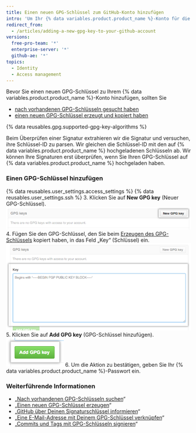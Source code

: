 ```yaml
---
title: Einen neuen GPG-Schlüssel zum GitHub-Konto hinzufügen
intro: 'Um Ihr {% data variables.product.product_name %}-Konto für die Verwendung eines neuen (oder vorhandenen) GPG-Schlüssels zu konfigurieren, müssen Sie diesen Schlüssel auch zu Ihrem {% data variables.product.product_name %}-Konto hinzufügen.'
redirect_from:
  - /articles/adding-a-new-gpg-key-to-your-github-account
versions:
  free-pro-team: '*'
  enterprise-server: '*'
  github-ae: '*'
topics:
  - Identity
  - Access management
---
```


Bevor Sie einen neuen GPG-Schlüssel zu Ihrem {% data variables.product.product_name %}-Konto hinzufügen, sollten Sie
- [nach vorhandenen GPG-Schlüsseln gesucht haben](/articles/checking-for-existing-gpg-keys)
- [einen neuen GPG-Schlüssel erzeugt und kopiert haben](/articles/generating-a-new-gpg-key)

{% data reusables.gpg.supported-gpg-key-algorithms %}

Beim Überprüfen einer Signatur extrahieren wir die Signatur und versuchen, ihre Schlüssel-ID zu parsen. Wir gleichen die Schlüssel-ID mit den auf {% data variables.product.product_name %} hochgeladenen Schlüsseln ab. Wir können Ihre Signaturen erst überprüfen, wenn Sie Ihren GPG-Schlüssel auf {% data variables.product.product_name %} hochgeladen haben.

### Einen GPG-Schlüssel hinzufügen

{% data reusables.user_settings.access_settings %}
{% data reusables.user_settings.ssh %}
3. Klicken Sie auf **New GPG key** (Neuer GPG-Schlüssel). ![Schaltfläche für GPG-Schlüssel](/assets/images/help/settings/gpg-add-gpg-key.png)
4. Fügen Sie den GPG-Schlüssel, den Sie beim [Erzeugen des GPG-Schlüssels](/articles/generating-a-new-gpg-key) kopiert haben, in das Feld „Key“ (Schlüssel) ein. ![Das Feld „Key“ (Schlüssel)](/assets/images/help/settings/gpg-key-paste.png)
5. Klicken Sie auf **Add GPG key** (GPG-Schlüssel hinzufügen). ![Die Schaltfläche zum Hinzufügen eines Schlüssels](/assets/images/help/settings/gpg-add-key.png)
6. Um die Aktion zu bestätigen, geben Sie Ihr {% data variables.product.product_name %}-Passwort ein.

### Weiterführende Informationen

* „[Nach vorhandenen GPG-Schlüsseln suchen](/articles/checking-for-existing-gpg-keys)“
* „[Einen neuen GPG-Schlüssel erzeugen](/articles/generating-a-new-gpg-key)“
* „[GitHub über Deinen Signaturschlüssel informieren](/articles/telling-git-about-your-signing-key)“
* „[Eine E-Mail-Adresse mit Deinem GPG-Schlüssel verknüpfen](/articles/associating-an-email-with-your-gpg-key)“
* „[Commits und Tags mit GPG-Schlüsseln signieren](/articles/signing-commits-and-tags-using-gpg)“
